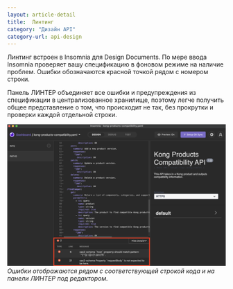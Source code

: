 ```yaml
---
layout: article-detail
title:  Линтинг
category: "Дизайн API"
category-url: api-design
---
```


Линтинг встроен в Insomnia для Design Documents. По мере ввода Insomnia проверяет вашу спецификацию в фоновом режиме на наличие проблем. Ошибки обозначаются красной точкой рядом с номером строки.

Панель ЛИНТЕР объединяет все ошибки и предупреждения из спецификации в централизованное хранилище, поэтому легче получить общее представление о том, что происходит не так, без прокрутки и проверки каждой отдельной строки.

![Ошибки линтинга отображаются в поле под редактором.](/assets/images/linting-errors.png)
_Ошибки отображаются рядом с соответствующей строкой кода и на панели ЛИНТЕР под редактором._
